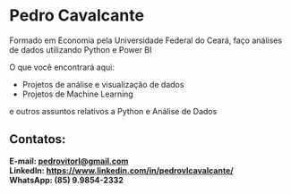 # Pedro Cavalcante  

Formado em Economia pela Universidade Federal do Ceará, faço análises de dados utilizando Python e Power BI

O que você encontrará aqui:  

- Projetos de análise e visualização de dados
- Projetos de Machine Learning

e outros assuntos relativos a Python e Análise de Dados

## Contatos:

**E-mail: pedrovitorl@gmail.com  
LinkedIn: https://www.linkedin.com/in/pedrovlcavalcante/  
WhatsApp: (85) 9.9854-2332**

<!--
**pedrovlcavalcante/pedrovlcavalcante** is a ✨ _special_ ✨ repository because its `README.md` (this file) appears on your GitHub profile.

Here are some ideas to get you started:

- 🔭 I’m currently working on ...
- 🌱 I’m currently learning ...
- 👯 I’m looking to collaborate on ...
- 🤔 I’m looking for help with ...
- 💬 Ask me about ...
- 📫 How to reach me: ...
- 😄 Pronouns: ...
- ⚡ Fun fact: ...
-->
